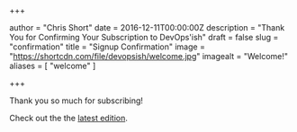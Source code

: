 +++

author = "Chris Short"
date = 2016-12-11T00:00:00Z
description = "Thank You for Confirming Your Subscription to DevOps'ish"
draft = false
slug = "confirmation"
title = "Signup Confirmation"
image = "https://shortcdn.com/file/devopsish/welcome.jpg"
imagealt = "Welcome!"
aliases = [
    "welcome"
]

+++

Thank you so much for subscribing!

Check out the the [latest edition](https://devopsi.sh/latest).

